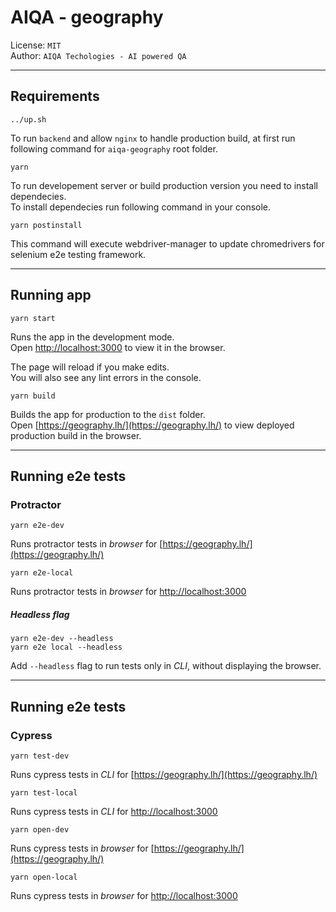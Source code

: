 # AIQA - geography

License: `MIT`<br>
Author: `AIQA Techologies - AI powered QA`<br>

---

## Requirements

`../up.sh`

To run `backend` and allow `nginx` to handle production build, at first run following command for `aiqa-geography` root folder.

`yarn`

To run developement server or build production version you need to install dependecies.<br>
To install dependecies run following command in your console.

`yarn postinstall`

This command will execute webdriver-manager to update chromedrivers for selenium e2e testing framework.

---

## Running app

`yarn start`

Runs the app in the development mode.<br>
Open [http://localhost:3000](http://localhost:3000) to view it in the browser.

The page will reload if you make edits.<br>
You will also see any lint errors in the console.

`yarn build`

Builds the app for production to the `dist` folder.<br>
Open [https://geography.lh/](https://geography.lh/) to view deployed production build in the browser.

---

## Running e2e tests
### Protractor

`yarn e2e-dev`

Runs protractor tests in _browser_ for [https://geography.lh/](https://geography.lh/)

`yarn e2e-local`

Runs protractor tests in _browser_ for [http://localhost:3000](http://localhost:3000)


##### Headless flag
```
yarn e2e-dev --headless
yarn e2e local --headless
```

Add `--headless` flag to run tests only in _CLI_, without displaying the browser.

---

## Running e2e tests
### Cypress

`yarn test-dev`

Runs cypress tests in _CLI_ for [https://geography.lh/](https://geography.lh/)

`yarn test-local`

Runs cypress tests in _CLI_ for [http://localhost:3000](http://localhost:3000)

`yarn open-dev`

Runs cypress tests in _browser_ for [https://geography.lh/](https://geography.lh/)

`yarn open-local`

Runs cypress tests in _browser_ for [http://localhost:3000](http://localhost:3000)
